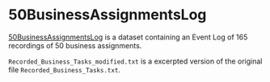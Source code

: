 # 50BusinessAssignmentsLog
[50BusinessAssignmentsLog](https://github.com/microsoft/50BusinessAssignmentsLog/) is a dataset containing an Event Log of 165 recordings of 50 business assignments.

`Recorded_Business_Tasks_modified.txt` is a excerpted version of the original file `Recorded_Business_Tasks.txt`.